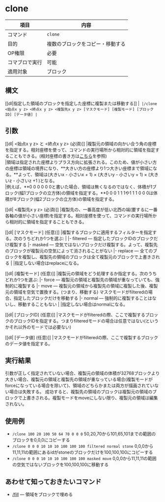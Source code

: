 # clone

|項目|内容|
|---|---|
|コマンド|`clone`|
|目的|複数のブロックをコピー・移動する|
|OP権限|必要|
|コマブロで実行|可能|
|適用対象|ブロック|

## 構文

[[dl|指定した領域のブロックを指定した座標に複製または移動する]]
|```
|/clone <始点x y z> <終点x y z> <複製先x y z> [マスクモード] [複製モード] [ブロックID] [データ値]
|```

## 引数

[[dl| <始点x y z> と <終点x y z> (必須)]]
|複製元の領域の向かい合う角の座標を指定する。相対座標を使って、コマンドの実行場所から相対的に領域を指定することもできる。(相対座標の書き方は[こちら](https://www.napoan.com/pe-command-words-pickup/#tilde)を参照)  
|領域は指定された座標よりプラス方向に拡張される。このため、値が小さい方の座標は領域の境界になり、**大きい方の座標より1つ大きい座標まで領域になる。**よって、領域は(大きいx - 小さいx + 1) × (大きいy - 小さいy + 1) × (大きいz - 小さいz +1 )となる。  
|例えば、**0 0 0 0 0 0と書いた場合、領域は無くなるのではなく、体積が1ブロック(幅1ブロックの立方体)の領域を指定する。**0 0 0 1 1 1や1 1 1 0 0 0は体積が8ブロック(幅2ブロックの立方体)の領域を指定する。

[[dl| <複製先x y z> (必須)]]
|複製先の、一番高度が低い北西の端(要するに一番各軸の値が小さい座標)を指定する。相対座標を使って、コマンドの実行場所から相対的に領域を指定することもできる。

[[dl| [マスクモード] (任意)]]
|複製するブロックに適用するフィルターを指定する。次のうちどれか1つを選ぶ:
|
|- filtered ― 指定したブロックIDのブロックだけ複製する
|- masked ― 空気ではないブロックだけ複製する。よって、複製先のブロックが複製元の空気によって消されることがない
|- replace ― 全てのブロックを複製し、複製先の領域のブロックは全て複製元のブロックで上書きされる
|
|指定しない場合はreplaceになる。

[[dl| [複製モード] (任意)]]
|複製元の領域をどう処理するか指定する。次のうちどれか1つを選ぶ:
|- force ― 複製元の領域と複製先の領域が重なっていても、強制的に複製する
|- move ― 複製元の領域から複製先の領域に複製した後、複製元の領域を空気で置換する。(つまり、移動する) マスクモードがfilteredの場合、指定したブロックだけを移動する
|- normal ― 強制的に複製することはないし、移動することもない
|
|指定しない場合はnormalになる。

[[dl| [ブロックID] (任意)]]
|マスクモードがfilteredの際、ここで複製するブロックのブロックIDを指定する。つまりfilteredモードの場合は任意ではない(というかそれ以外のモードでは必要ない)

[[dl| [データ値] (任意)]]
|マスクモードがfilteredの際、ここで複製するブロックのデータ値を指定する。

## 実行結果

引数が正しく指定されていない場合、複製元の領域の体積が32768ブロックより大きい場合、複製元の領域と複製先の領域が重なっている場合(複製モードがforceになっている場合を除いて)、領域のどちらかまたは両方が描画されていない場合は失敗する。 成功すると、複製先の領域のブロックは複製元の領域のブロックで上書きされる。複製モードをmoveにしない限り、複製元の領域は編集されない。

## 使用例

- `/clone 100 20 100 50 64 70 0 0 0` 50,20,70から101,65,101までの範囲のブロックを0,0,0にコピーする
- `/clone 0 0 0 10 10 10 100 100 100 filtered normal stone` 0,0,0から11,11,11の範囲にあるidがstoneのブロックだけを100,100,100にコピーする
- `/clone 0 0 0 10 10 10 100 100 100 masked move` 0,0,0から11,11,11の範囲の空気ではないブロックを100,100,100に移動する

## あわせて知っておきたいコマンド

- [/fill](/docs/minecraft/reference/command-bedrock/fill) ― 領域をブロックで埋める
